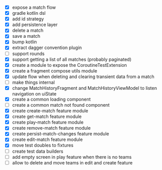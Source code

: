 - [x] expose a match flow
- [x] gradle kotlin dsl
- [x] add id strategy
- [x] add persistence layer
- [x] delete a match
- [x] save a match
- [x] bump kotlin
- [x] extract dagger convention plugin
- [ ] support rounds
- [x] support getting a list of all matches (probably paginated)
- [x] create a module to expose the CoroutineTestExtension
- [x] create a fragment compose utils module
- [x] update flow when deleting and clearing transient data from a match
- [ ] make things internal
- [x] change MatchHistoryFragment and MatchHistoryViewModel to listen navigation on uiState
- [x] create a common loading component
- [ ] create a common match not found component
- [x] create create-match feature module
- [x] create get-match feature module
- [x] create play-match feature module
- [x] create remove-match feature module
- [x] create persist-match-changes feature module
- [x] create edit-match feature module
- [x] move test doubles to fixtures
- [ ] create test data builders
- [ ] add empty screen in play feature when there is no teams
- [ ] allow to delete and move teams in edit and create feature
